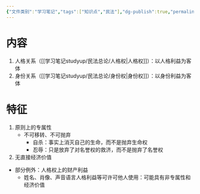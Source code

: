 ```yaml
---
{"文件类别":"学习笔记","tags":["知识点","民法"],"dg-publish":true,"permalink":"/学习笔记studyup/民法总论/人身关系/","dgPassFrontmatter":true,"created":"2024-07-02T21:28:53.906+08:00","updated":"2024-11-11T23:10:22.530+08:00"}
---
```


# 内容
1. 人格关系（[[学习笔记studyup/民法总论/人格权\|人格权]]）：以人格利益为客体
2. 身份关系（[[学习笔记studyup/民法总论/身份权\|身份权]]）：以身份利益为客体
# 特征
1. 原则上的专属性
	- 不可移转、不可抛弃
		- 自杀：事实上消灭自己的生命，而不是抛弃生命权
		- 忍辱：只是放弃了对名誉权的救济，而不是抛弃了名誉权
2. 无直接经济价值
- 部分例外：人格权上的财产利益
	- 姓名、肖像、声音语言人格利益等可许可他人使用：可能具有非专属性和经济价值